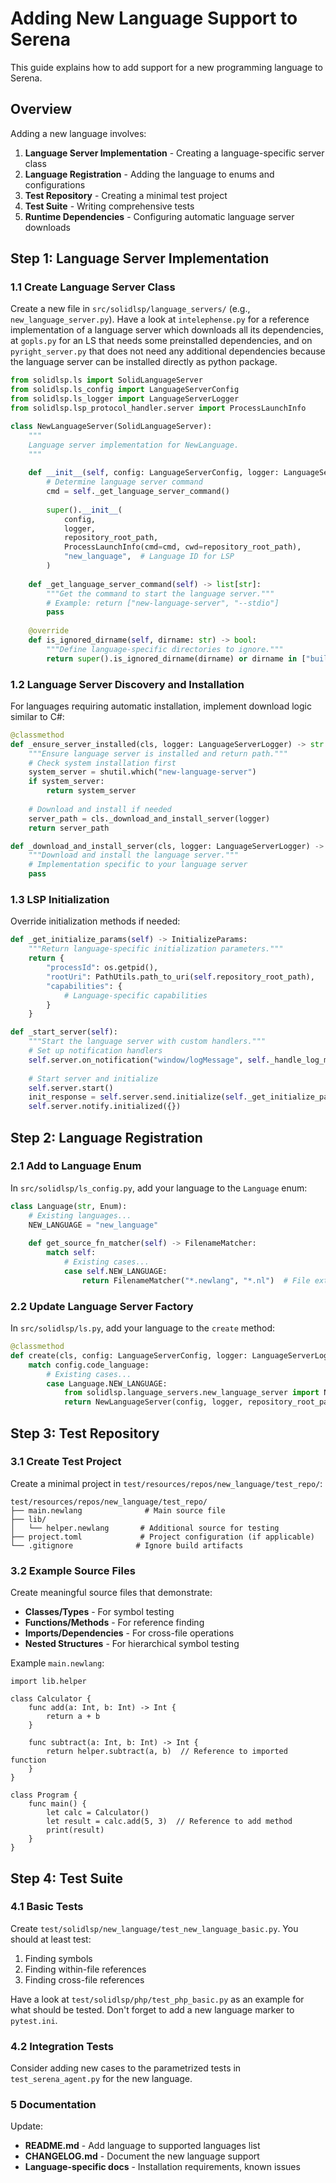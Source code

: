 # Adding New Language Support to Serena

This guide explains how to add support for a new programming language to Serena.

## Overview

Adding a new language involves:
1. **Language Server Implementation** - Creating a language-specific server class
2. **Language Registration** - Adding the language to enums and configurations  
3. **Test Repository** - Creating a minimal test project
4. **Test Suite** - Writing comprehensive tests
5. **Runtime Dependencies** - Configuring automatic language server downloads

## Step 1: Language Server Implementation

### 1.1 Create Language Server Class

Create a new file in `src/solidlsp/language_servers/` (e.g., `new_language_server.py`).
Have a look at `intelephense.py` for a reference implementation of a language server which downloads all its dependencies, at `gopls.py` for an LS that needs some preinstalled
dependencies, and on `pyright_server.py` that does not need any additional dependencies
because the language server can be installed directly as python package.


```python
from solidlsp.ls import SolidLanguageServer
from solidlsp.ls_config import LanguageServerConfig
from solidlsp.ls_logger import LanguageServerLogger
from solidlsp.lsp_protocol_handler.server import ProcessLaunchInfo

class NewLanguageServer(SolidLanguageServer):
    """
    Language server implementation for NewLanguage.
    """
    
    def __init__(self, config: LanguageServerConfig, logger: LanguageServerLogger, repository_root_path: str):
        # Determine language server command
        cmd = self._get_language_server_command()
        
        super().__init__(
            config,
            logger,
            repository_root_path,
            ProcessLaunchInfo(cmd=cmd, cwd=repository_root_path),
            "new_language",  # Language ID for LSP
        )
    
    def _get_language_server_command(self) -> list[str]:
        """Get the command to start the language server."""
        # Example: return ["new-language-server", "--stdio"]
        pass
    
    @override
    def is_ignored_dirname(self, dirname: str) -> bool:
        """Define language-specific directories to ignore."""
        return super().is_ignored_dirname(dirname) or dirname in ["build", "dist", "target"]
```

### 1.2 Language Server Discovery and Installation

For languages requiring automatic installation, implement download logic similar to C#:

```python
@classmethod
def _ensure_server_installed(cls, logger: LanguageServerLogger) -> str:
    """Ensure language server is installed and return path."""
    # Check system installation first
    system_server = shutil.which("new-language-server")
    if system_server:
        return system_server
    
    # Download and install if needed
    server_path = cls._download_and_install_server(logger)
    return server_path

def _download_and_install_server(cls, logger: LanguageServerLogger) -> str:
    """Download and install the language server."""
    # Implementation specific to your language server
    pass
```

### 1.3 LSP Initialization

Override initialization methods if needed:

```python
def _get_initialize_params(self) -> InitializeParams:
    """Return language-specific initialization parameters."""
    return {
        "processId": os.getpid(),
        "rootUri": PathUtils.path_to_uri(self.repository_root_path),
        "capabilities": {
            # Language-specific capabilities
        }
    }

def _start_server(self):
    """Start the language server with custom handlers."""
    # Set up notification handlers
    self.server.on_notification("window/logMessage", self._handle_log_message)
    
    # Start server and initialize
    self.server.start()
    init_response = self.server.send.initialize(self._get_initialize_params())
    self.server.notify.initialized({})
```

## Step 2: Language Registration

### 2.1 Add to Language Enum

In `src/solidlsp/ls_config.py`, add your language to the `Language` enum:

```python
class Language(str, Enum):
    # Existing languages...
    NEW_LANGUAGE = "new_language"
    
    def get_source_fn_matcher(self) -> FilenameMatcher:
        match self:
            # Existing cases...
            case self.NEW_LANGUAGE:
                return FilenameMatcher("*.newlang", "*.nl")  # File extensions
```

### 2.2 Update Language Server Factory

In `src/solidlsp/ls.py`, add your language to the `create` method:

```python
@classmethod
def create(cls, config: LanguageServerConfig, logger: LanguageServerLogger, repository_root_path: str) -> "SolidLanguageServer":
    match config.code_language:
        # Existing cases...
        case Language.NEW_LANGUAGE:
            from solidlsp.language_servers.new_language_server import NewLanguageServer
            return NewLanguageServer(config, logger, repository_root_path)
```

## Step 3: Test Repository

### 3.1 Create Test Project

Create a minimal project in `test/resources/repos/new_language/test_repo/`:

```
test/resources/repos/new_language/test_repo/
├── main.newlang              # Main source file
├── lib/
│   └── helper.newlang       # Additional source for testing
├── project.toml             # Project configuration (if applicable)
└── .gitignore              # Ignore build artifacts
```

### 3.2 Example Source Files

Create meaningful source files that demonstrate:
- **Classes/Types** - For symbol testing
- **Functions/Methods** - For reference finding
- **Imports/Dependencies** - For cross-file operations
- **Nested Structures** - For hierarchical symbol testing

Example `main.newlang`:
```
import lib.helper

class Calculator {
    func add(a: Int, b: Int) -> Int {
        return a + b
    }
    
    func subtract(a: Int, b: Int) -> Int {
        return helper.subtract(a, b)  // Reference to imported function
    }
}

class Program {
    func main() {
        let calc = Calculator()
        let result = calc.add(5, 3)  // Reference to add method
        print(result)
    }
}
```

## Step 4: Test Suite

### 4.1 Basic Tests

Create `test/solidlsp/new_language/test_new_language_basic.py`. You should at least test:

1. Finding symbols
2. Finding within-file references
3. Finding cross-file references

Have a look at `test/solidlsp/php/test_php_basic.py` as an example for what should be tested.
Don't forget to add a new language marker to `pytest.ini`.

### 4.2 Integration Tests

Consider adding new cases to the parametrized tests in `test_serena_agent.py` for the new language.


### 5 Documentation

Update:
- **README.md** - Add language to supported languages list
- **CHANGELOG.md** - Document the new language support
- **Language-specific docs** - Installation requirements, known issues
